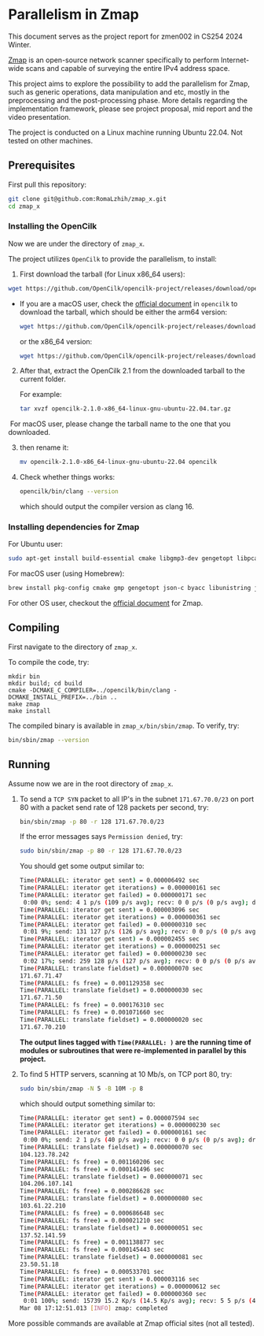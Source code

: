 # Parallelism in Zmap

This document serves as the project report for zmen002 in CS254 2024 Winter.

[Zmap](https://github.com/zmap/zmap) is an open-source network scanner specifically to perform Internet-wide scans and capable of surveying the entire IPv4 address space. 

This project aims to explore the possibility to add the parallelism for Zmap, such as generic operations, data manipulation and etc, mostly in the preprocessing and the post-processing phase. More details regarding the implementation framework, please see project proposal, mid report and the video presentation. 

The project is conducted on a Linux machine running Ubuntu 22.04. Not tested on other machines.

## Prerequisites

First pull this repository:

```bash
git clone git@github.com:RomaLzhih/zmap_x.git
cd zmap_x
```

### Installing the OpenCilk

Now we are under the directory of `zmap_x`.

The project utilizes `OpenCilk` to provide the parallelism, to install:

1. First download the tarball (for Linux x86_64 users):

```bash
wget https://github.com/OpenCilk/opencilk-project/releases/download/opencilk/v2.1/opencilk-2.1.0-x86_64-linux-gnu-ubuntu-22.04.tar.gz
```

- If you are a macOS user, check the [official document](https://www.opencilk.org/doc/users-guide/install/#download-1) in `opencilk` to download the tarball, which should be either the arm64 version:

  ```bash
  wget https://github.com/OpenCilk/opencilk-project/releases/download/opencilk/v2.1/opencilk-2.1.0-arm64-apple-darwin21.6.0.tar.gz
  ```

  or the x86_64 version:

  ```bash
  wget https://github.com/OpenCilk/opencilk-project/releases/download/opencilk/v2.1/opencilk-2.1.0-x86_64-apple-darwin21.6.0.tar.gz
  ```

2. After that, extract the OpenCilk 2.1 from the downloaded tarball to the current folder.

   For example:

   ```bash
   tar xvzf opencilk-2.1.0-x86_64-linux-gnu-ubuntu-22.04.tar.gz
   ```

​	For macOS user, please change the tarball name to the one that you downloaded. 

3. then rename it:

   ```bash
   mv opencilk-2.1.0-x86_64-linux-gnu-ubuntu-22.04 opencilk
   ```

4. Check whether things works:

   ```bash
   opencilk/bin/clang --version
   ```

   which should output the compiler version as clang 16.

### Installing dependencies for Zmap

For Ubuntu user:

```bash
sudo apt-get install build-essential cmake libgmp3-dev gengetopt libpcap-dev flex byacc libjson-c-dev pkg-config libunistring-dev libjudy-dev
```

For macOS user (using Homebrew):

```bash
brew install pkg-config cmake gmp gengetopt json-c byacc libunistring judy
```

For other OS user, checkout the [official document](https://github.com/zmap/zmap/blob/main/INSTALL.md#building-from-source) for Zmap.

## Compiling

First navigate to the directory of `zmap_x`.

To compile the code, try:

```{shell}
mkdir bin
mkdir build; cd build
cmake -DCMAKE_C_COMPILER=../opencilk/bin/clang -DCMAKE_INSTALL_PREFIX=../bin ..
make zmap
make install
```

The compiled binary is available in `zmap_x/bin/sbin/zmap`.  To verify, try:

```bash
bin/sbin/zmap --version
```

 ## Running

Assume now we are in the root directory of `zmap_x`.

1. To send a `TCP SYN` packet to all IP's in the subnet `171.67.70.0/23` on port 80 with a packet send rate of 128 packets per second, try:

   ```bash
   bin/sbin/zmap -p 80 -r 128 171.67.70.0/23
   ```

   If the error messages says `Permission denied`, try:

   ```bash
   sudo bin/sbin/zmap -p 80 -r 128 171.67.70.0/23
   ```

   You should get some output similar to:

   ```bash
   Time(PARALLEL: iterator get sent) = 0.000006492 sec
   Time(PARALLEL: iterator get iterations) = 0.000000161 sec
   Time(PARALLEL: iterator get failed) = 0.000000171 sec
    0:00 0%; send: 4 1 p/s (109 p/s avg); recv: 0 0 p/s (0 p/s avg); drops: 0 p/s (0 p/s avg); hitrate: 0.00%
   Time(PARALLEL: iterator get sent) = 0.000003096 sec
   Time(PARALLEL: iterator get iterations) = 0.000000361 sec
   Time(PARALLEL: iterator get failed) = 0.000000310 sec
    0:01 9%; send: 131 127 p/s (126 p/s avg); recv: 0 0 p/s (0 p/s avg); drops: 0 p/s (0 p/s avg); hitrate: 0.00%
   Time(PARALLEL: iterator get sent) = 0.000002455 sec
   Time(PARALLEL: iterator get iterations) = 0.000000251 sec
   Time(PARALLEL: iterator get failed) = 0.000000230 sec
    0:02 17%; send: 259 128 p/s (127 p/s avg); recv: 0 0 p/s (0 p/s avg); drops: 0 p/s (0 p/s avg); hitrate: 0.00%
   Time(PARALLEL: translate fieldset) = 0.000000070 sec
   171.67.71.47
   Time(PARALLEL: fs free) = 0.001129358 sec
   Time(PARALLEL: translate fieldset) = 0.000000030 sec
   171.67.71.50
   Time(PARALLEL: fs free) = 0.000176310 sec
   Time(PARALLEL: fs free) = 0.001071660 sec
   Time(PARALLEL: translate fieldset) = 0.000000020 sec
   171.67.70.210
   ```

   **The output lines tagged with `Time(PARALLEL: )` are the running time of modules or subroutines that were re-implemented in parallel by this project.**

2. To find 5 HTTP servers, scanning at 10 Mb/s, on TCP port 80, try: 

   ```bash
   sudo bin/sbin/zmap -N 5 -B 10M -p 8
   ```

   which should output something similar to:

   ```bash
   Time(PARALLEL: iterator get sent) = 0.000007594 sec
   Time(PARALLEL: iterator get iterations) = 0.000000230 sec
   Time(PARALLEL: iterator get failed) = 0.000000161 sec
    0:00 0%; send: 2 1 p/s (40 p/s avg); recv: 0 0 p/s (0 p/s avg); drops: 0 p/s (0 p/s avg); hitrate: 0.00%
   Time(PARALLEL: translate fieldset) = 0.000000070 sec
   104.123.78.242
   Time(PARALLEL: fs free) = 0.001160206 sec
   Time(PARALLEL: fs free) = 0.000141496 sec
   Time(PARALLEL: translate fieldset) = 0.000000071 sec
   104.206.107.141
   Time(PARALLEL: fs free) = 0.000286628 sec
   Time(PARALLEL: translate fieldset) = 0.000000080 sec
   103.61.22.210
   Time(PARALLEL: fs free) = 0.000686648 sec
   Time(PARALLEL: fs free) = 0.000021210 sec
   Time(PARALLEL: translate fieldset) = 0.000000051 sec
   137.52.141.59
   Time(PARALLEL: fs free) = 0.001138877 sec
   Time(PARALLEL: fs free) = 0.000145443 sec
   Time(PARALLEL: translate fieldset) = 0.000000081 sec
   23.50.51.18
   Time(PARALLEL: fs free) = 0.000533701 sec
   Time(PARALLEL: iterator get sent) = 0.000003116 sec
   Time(PARALLEL: iterator get iterations) = 0.000000612 sec
   Time(PARALLEL: iterator get failed) = 0.000000360 sec
    0:01 100%; send: 15739 15.2 Kp/s (14.5 Kp/s avg); recv: 5 5 p/s (4 p/s avg); drops: 0 p/s (0 p/s avg); hitrate: 0.03%
   Mar 08 17:12:51.013 [INFO] zmap: completed
   ```

More possible commands are available at Zmap official sites (not all tested).  
